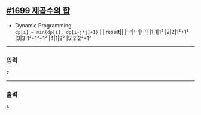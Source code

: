 [#1699 제곱수의 합](https://www.acmicpc.net/problem/1699)
---

- Dynamic Programming \
    `dp[i] = min(dp[i], dp[i-j*j]+1)`
    |i| result||
    |:-:|:-:|:-:|
    |1|1|1²
    |2|2|1²+1²
    |3|3|1²+1²+1²
    |4|1|2²
    |5|2|2²+1²

---

### 입력
```
7
```

---
### 출력
```
4
```
